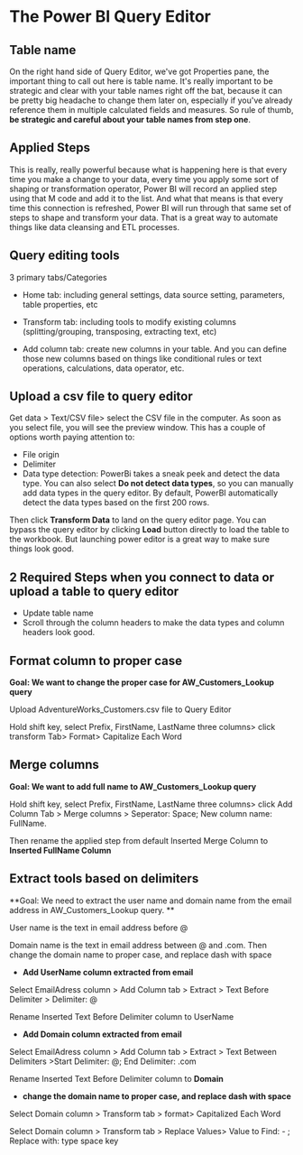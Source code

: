# The Power BI Query Editor

## Table name
On the right hand side of Query Editor, we've got Properties pane, the important thing to call out here is table name. It's really important to be strategic and clear with your table names right off the bat, because it can be pretty big headache to change them later on, especially if you've already reference them in multiple calculated fields and measures. So rule of thumb, **be strategic and careful about your table names from step one**. 



## Applied Steps

This is really, really powerful because what is happening here is that every time you make a change to your data, every time you apply some sort of shaping or transformation operator, Power BI will record an applied step using that M code and add it to the list. And what that means is that every time this connection is refreshed, Power BI will run through that same set of steps to shape and transform your data. That is a great way to automate things like data cleansing and ETL processes. 



## Query editing tools

3 primary tabs/Categories

* Home tab: including general settings, data source setting, parameters, table properties, etc

* Transform tab: including tools to modify existing columns (splitting/grouping, transposing, extracting text, etc)
* Add column tab: create new columns in your table. And you can define those new columns based on things like conditional rules or text operations, calculations, data operator, etc.



## Upload a csv file to query editor

Get data > Text/CSV file> select the CSV file in the computer. As soon as you select file, you will see the preview window. This has a couple of options worth paying attention to:

* File origin
* Delimiter
* Data type detection: PowerBi takes a sneak peek and detect the data type. You can also select **Do not detect data types**, so you can manually add data types in the query editor.  By default, PowerBI automatically detect the data types based on the first 200 rows. 

Then click **Transform Data** to land on the query editor page. You can bypass the query editor by clicking **Load** button directly to load the table to the workbook. But launching power editor is a great way to make sure things look good. 

## 2 Required Steps when you connect to data or upload a table to query editor

* Update table name
* Scroll through the column headers to make the data types and column headers look good. 

## Format column to proper case 

**Goal: We want to change the proper case for AW_Customers_Lookup query**

Upload AdventureWorks_Customers.csv file to Query Editor

Hold shift key, select Prefix, FirstName, LastName three columns> click transform Tab> Format> Capitalize Each Word

## Merge columns

**Goal: We want to add full name to AW_Customers_Lookup query**

Hold shift key, select Prefix, FirstName, LastName three columns> click Add Column Tab > Merge columns > Seperator: Space; New column name: FullName.

Then rename the applied step from default Inserted Merge Column to **Inserted FullName Column**

## Extract tools based on delimiters

**Goal: We need to extract the user name and domain name from the email address in AW_Customers_Lookup query. **

User name is the text in email address before @

Domain name is the text in email address between @ and .com. Then change the domain name to proper case, and replace dash with space

* **Add UserName column extracted from email**

Select EmailAdress column > Add Column tab > Extract > Text Before Delimiter > Delimiter: @

Rename Inserted Text Before Delimiter column to UserName

* **Add Domain column extracted from email**

Select EmailAdress column > Add Column tab > Extract > Text Between Delimiters >Start Delimiter: @; End Delimiter: .com

Rename Inserted Text Before Delimiter column to **Domain**

* **change the domain name to proper case, and replace dash with space**

Select Domain column > Transform tab > format> Capitalized Each Word

Select Domain column > Transform tab > Replace Values> Value to Find: - ; Replace with: type space key

 







